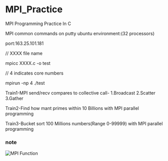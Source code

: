 # MPI_Practice
MPI Programming Practice In C

MPI common commands on putty ubuntu environment:(32 processors)
 

port:163.25.101.181


// XXXX file name

mpicc XXXX.c -o test                      

// 4 indicates core numbers

mpirun -np  4 ./test                      

Train1-MPI send/recv compares to collective call- 1.Broadcast 2.Scatter 3.Gather

Train2-Find how mant primes within 10 Billions with MPI parallel programming

Train3-Bucket sort 100 Millions numbers(Range 0-99999) with MPI parallel programming


### note
![MPI Function](https://user-images.githubusercontent.com/52807284/85292970-4493fa80-b4cf-11ea-80b5-97675be6d186.PNG)
